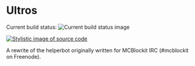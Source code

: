 Ultros
===================

Current build status: ![Current build status image](http://bamboo.gserv.me/plugins/servlet/buildStatusImage/ULTROS-ULTROS)

[![Stylistic image of source code](http://i.imgur.com/3jkul51.png)](http://bamboo.gserv.me/browse/ULTROS-ULTROS)

A rewrite of the helperbot originally written for MCBlockit IRC (#mcblockit on Freenode).
